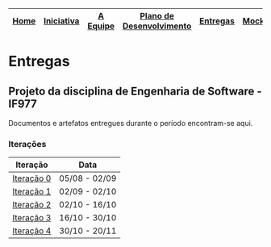 [Home](/README.md) | [Iniciativa](#iniciativa) | [A Equipe](#a-equipe)| [Plano de Desenvolvimento](#plano-de-desenvolvimento) | [Entregas](/docs/iteracoes.md) | [Mockups](/docs/mockups.md) | [Scrum Planning](https://docs.google.com/spreadsheets/d/1IM-rr2NfbDLIVCjXCaKXF7hhWi1qT7XSH_i9--tT9F8/) |
|----|----|----|----|----|----|----|

# Entregas

## Projeto da disciplina de Engenharia de Software - IF977

Documentos e artefatos entregues durante o período encontram-se aqui.


### Iterações

| Iteração | Data |
|----------|----------|
|[Iteração 0](/docs/iteracoes/iteracao0.md) | 05/08 - 02/09 |
|[Iteração 1](/docs/iteracoes/iteracao1.md) | 02/09 - 02/10 |
|[Iteração 2](/docs/iteracoes/iteracao2.md) | 02/10 - 16/10 |
|[Iteração 3](/docs/iteracoes/iteracao3.md) | 16/10 - 30/10 |
|[Iteração 4](/docs/iteracoes/iteracao4.md) | 30/10 - 20/11 |
